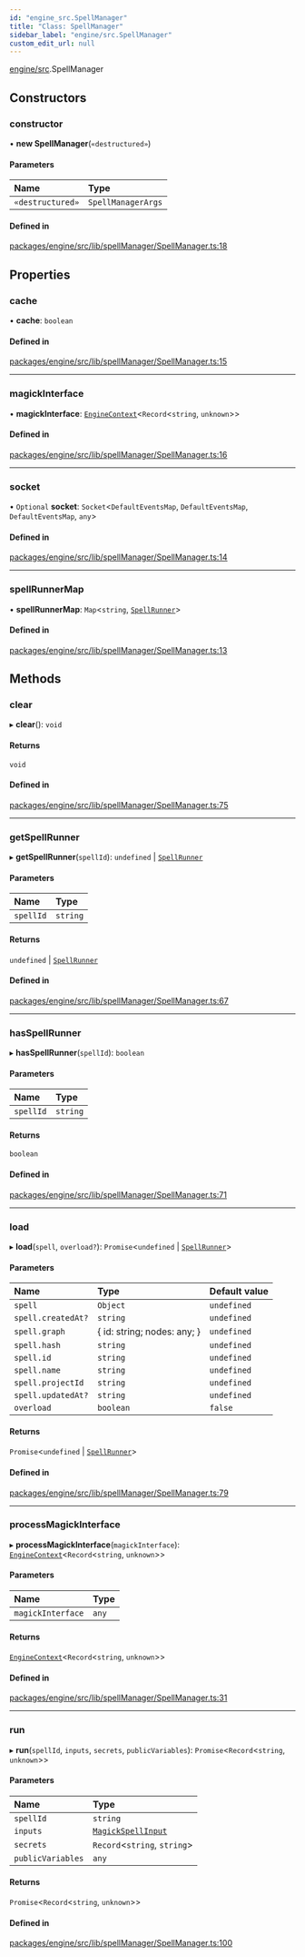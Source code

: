 ```yaml
---
id: "engine_src.SpellManager"
title: "Class: SpellManager"
sidebar_label: "engine/src.SpellManager"
custom_edit_url: null
---
```


[engine/src](../modules/engine_src.md).SpellManager

## Constructors

### constructor

• **new SpellManager**(`«destructured»`)

#### Parameters

| Name | Type |
| :------ | :------ |
| `«destructured»` | `SpellManagerArgs` |

#### Defined in

[packages/engine/src/lib/spellManager/SpellManager.ts:18](https://github.com/Oneirocom/MagickML/blob/f74165ec/packages/engine/src/lib/spellManager/SpellManager.ts#L18)

## Properties

### cache

• **cache**: `boolean`

#### Defined in

[packages/engine/src/lib/spellManager/SpellManager.ts:15](https://github.com/Oneirocom/MagickML/blob/f74165ec/packages/engine/src/lib/spellManager/SpellManager.ts#L15)

___

### magickInterface

• **magickInterface**: [`EngineContext`](../modules/engine_src.md#enginecontext)<`Record`<`string`, `unknown`\>\>

#### Defined in

[packages/engine/src/lib/spellManager/SpellManager.ts:16](https://github.com/Oneirocom/MagickML/blob/f74165ec/packages/engine/src/lib/spellManager/SpellManager.ts#L16)

___

### socket

• `Optional` **socket**: `Socket`<`DefaultEventsMap`, `DefaultEventsMap`, `DefaultEventsMap`, `any`\>

#### Defined in

[packages/engine/src/lib/spellManager/SpellManager.ts:14](https://github.com/Oneirocom/MagickML/blob/f74165ec/packages/engine/src/lib/spellManager/SpellManager.ts#L14)

___

### spellRunnerMap

• **spellRunnerMap**: `Map`<`string`, [`SpellRunner`](engine_src.SpellRunner.md)\>

#### Defined in

[packages/engine/src/lib/spellManager/SpellManager.ts:13](https://github.com/Oneirocom/MagickML/blob/f74165ec/packages/engine/src/lib/spellManager/SpellManager.ts#L13)

## Methods

### clear

▸ **clear**(): `void`

#### Returns

`void`

#### Defined in

[packages/engine/src/lib/spellManager/SpellManager.ts:75](https://github.com/Oneirocom/MagickML/blob/f74165ec/packages/engine/src/lib/spellManager/SpellManager.ts#L75)

___

### getSpellRunner

▸ **getSpellRunner**(`spellId`): `undefined` \| [`SpellRunner`](engine_src.SpellRunner.md)

#### Parameters

| Name | Type |
| :------ | :------ |
| `spellId` | `string` |

#### Returns

`undefined` \| [`SpellRunner`](engine_src.SpellRunner.md)

#### Defined in

[packages/engine/src/lib/spellManager/SpellManager.ts:67](https://github.com/Oneirocom/MagickML/blob/f74165ec/packages/engine/src/lib/spellManager/SpellManager.ts#L67)

___

### hasSpellRunner

▸ **hasSpellRunner**(`spellId`): `boolean`

#### Parameters

| Name | Type |
| :------ | :------ |
| `spellId` | `string` |

#### Returns

`boolean`

#### Defined in

[packages/engine/src/lib/spellManager/SpellManager.ts:71](https://github.com/Oneirocom/MagickML/blob/f74165ec/packages/engine/src/lib/spellManager/SpellManager.ts#L71)

___

### load

▸ **load**(`spell`, `overload?`): `Promise`<`undefined` \| [`SpellRunner`](engine_src.SpellRunner.md)\>

#### Parameters

| Name | Type | Default value |
| :------ | :------ | :------ |
| `spell` | `Object` | `undefined` |
| `spell.createdAt?` | `string` | `undefined` |
| `spell.graph` | { id: string; nodes: any; } | `undefined` |
| `spell.hash` | `string` | `undefined` |
| `spell.id` | `string` | `undefined` |
| `spell.name` | `string` | `undefined` |
| `spell.projectId` | `string` | `undefined` |
| `spell.updatedAt?` | `string` | `undefined` |
| `overload` | `boolean` | `false` |

#### Returns

`Promise`<`undefined` \| [`SpellRunner`](engine_src.SpellRunner.md)\>

#### Defined in

[packages/engine/src/lib/spellManager/SpellManager.ts:79](https://github.com/Oneirocom/MagickML/blob/f74165ec/packages/engine/src/lib/spellManager/SpellManager.ts#L79)

___

### processMagickInterface

▸ **processMagickInterface**(`magickInterface`): [`EngineContext`](../modules/engine_src.md#enginecontext)<`Record`<`string`, `unknown`\>\>

#### Parameters

| Name | Type |
| :------ | :------ |
| `magickInterface` | `any` |

#### Returns

[`EngineContext`](../modules/engine_src.md#enginecontext)<`Record`<`string`, `unknown`\>\>

#### Defined in

[packages/engine/src/lib/spellManager/SpellManager.ts:31](https://github.com/Oneirocom/MagickML/blob/f74165ec/packages/engine/src/lib/spellManager/SpellManager.ts#L31)

___

### run

▸ **run**(`spellId`, `inputs`, `secrets`, `publicVariables`): `Promise`<`Record`<`string`, `unknown`\>\>

#### Parameters

| Name | Type |
| :------ | :------ |
| `spellId` | `string` |
| `inputs` | [`MagickSpellInput`](../modules/engine_src.md#magickspellinput) |
| `secrets` | `Record`<`string`, `string`\> |
| `publicVariables` | `any` |

#### Returns

`Promise`<`Record`<`string`, `unknown`\>\>

#### Defined in

[packages/engine/src/lib/spellManager/SpellManager.ts:100](https://github.com/Oneirocom/MagickML/blob/f74165ec/packages/engine/src/lib/spellManager/SpellManager.ts#L100)
